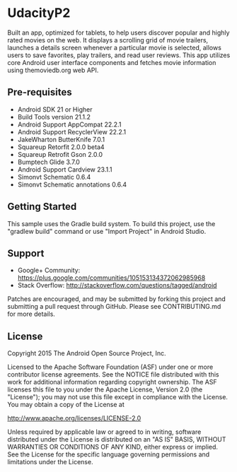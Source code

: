 # UdacityP2

Built an app, optimized for tablets, to help users discover popular and highly rated movies on the web. It displays a scrolling grid of movie trailers, launches a details screen whenever a particular movie is selected, allows users to save favorites, play trailers, and read user reviews. This app utilizes core Android user interface components and fetches movie information using themoviedb.org web API.

Pre-requisites
--------------
- Android SDK 21 or Higher
- Build Tools version 21.1.2
- Android Support AppCompat 22.2.1
- Android Support RecyclerView 22.2.1
- JakeWharton ButterKnife 7.0.1
- Squareup Retorfit 2.0.0 beta4
- Squareup Retrofit Gson 2.0.0
- Bumptech Glide 3.7.0
- Android Support Cardview 23.1.1
- Simonvt Schematic 0.6.4
- Simonvt Schematic annotations 0.6.4

Getting Started
---------------
This sample uses the Gradle build system.  To build this project, use the
"gradlew build" command or use "Import Project" in Android Studio.

Support
-------

- Google+ Community: https://plus.google.com/communities/105153134372062985968
- Stack Overflow: http://stackoverflow.com/questions/tagged/android

Patches are encouraged, and may be submitted by forking this project and
submitting a pull request through GitHub. Please see CONTRIBUTING.md for more details.

License
-------
Copyright 2015 The Android Open Source Project, Inc.

Licensed to the Apache Software Foundation (ASF) under one or more contributor
license agreements.  See the NOTICE file distributed with this work for
additional information regarding copyright ownership.  The ASF licenses this
file to you under the Apache License, Version 2.0 (the "License"); you may not
use this file except in compliance with the License.  You may obtain a copy of
the License at

http://www.apache.org/licenses/LICENSE-2.0

Unless required by applicable law or agreed to in writing, software
distributed under the License is distributed on an "AS IS" BASIS, WITHOUT
WARRANTIES OR CONDITIONS OF ANY KIND, either express or implied.  See the
License for the specific language governing permissions and limitations under
the License.


